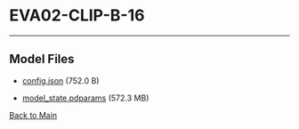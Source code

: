 
# EVA02-CLIP-B-16
---



## Model Files

- [config.json](https://paddlenlp.bj.bcebos.com/models/community/EVA/EVA02-CLIP-B-16/config.json) (752.0 B)

- [model_state.pdparams](https://paddlenlp.bj.bcebos.com/models/community/EVA/EVA02-CLIP-B-16/model_state.pdparams) (572.3 MB)


[Back to Main](../../)